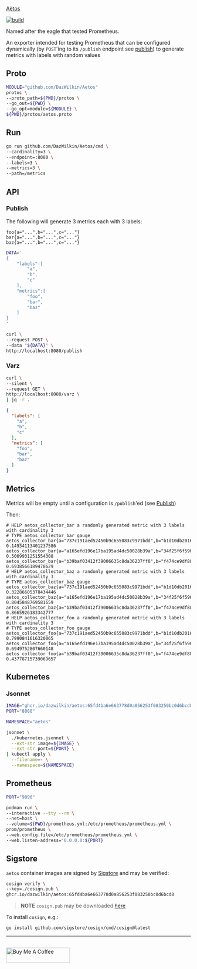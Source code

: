 [Aëtos](https://en.wikipedia.org/wiki/A%C3%ABtos)

[![build](https://github.com/DazWilkin/Aetos/actions/workflows/build.yml/badge.svg)](https://github.com/DazWilkin/Aetos/actions/workflows/build.yml)

Named after the eagle that tested Prometheus.

An exporter intended for testing Prometheus that can be configured dynamically (by `POST`'ing to its `/publish` endpoint see [publish](#publish)) to generate metrics with labels with random values

## Proto

```bash
MODULE="github.com/DazWilkin/Aetos"
protoc \
--proto_path=${PWD}/protos \
--go_out=${PWD} \
--go_opt=module=${MODULE} \
${PWD}/protos/aetos.proto
```

## Run

```bash
go run github.com/DazWilkin/Aetos/cmd \
--cardinality=3 \
--endpoint=:8080 \
--labels=3 \
--metrics=3 \
--path=/metrics
```

## API

### Publish

The following will generate 3 metrics each with 3 labels:

```
foo{a="...",b="...",c="..."}
bar{a="...",b="...",c="..."}
baz{a="...",b="...",c="..."}
```

```bash
DATA='
{
    "labels":[
        "a",
        "b",
        "c"
    ],
    "metrics":[
        "foo",
        "bar",
        "baz"
    ]
}
'

curl \
--request POST \
--data "${DATA}" \
http://localhost:8080/publish
```

### Varz

```bash
curl \
--silent \
--request GET \
http://localhost:8080/varz \
| jq -r .
```
```JSON
{
  "labels": [
    "a",
    "b",
    "c"
  ],
  "metrics": [
    "foo",
    "bar",
    "baz"
  ]
}
```

## Metrics

Metrics will be empty until a configuration is `/publish`'ed (see [Publish](#publish))

Then:

```console
# HELP aetos_collector_bar a randomly generated metric with 3 labels with cardinality 3
# TYPE aetos_collector_bar gauge
aetos_collector_bar{a="737c191aed52450b9c655083c9971bdd",b="b1d10db2016c2f83c13b25fcb170cdeb",c="298a664f356e310dbaf9117a0d108b1e"} 0.14934113401237586
aetos_collector_bar{a="a165efd196e17ba195ad4dc50028b39a",b="34f25f6f596e0e4a471136e00726093b",c="63e3dc58db6926e5fd33177aa05336f9"} 0.5069931251554308
aetos_collector_bar{a="b39baf03412f39006635c8da36237ff0",b="f474ce9df880f0a1f5d810a7ab7a539d",c="caf9334ca1325a0ff28ec4b7c88aa06e"} 0.6938566189478629
# HELP aetos_collector_baz a randomly generated metric with 3 labels with cardinality 3
# TYPE aetos_collector_baz gauge
aetos_collector_baz{a="737c191aed52450b9c655083c9971bdd",b="b1d10db2016c2f83c13b25fcb170cdeb",c="298a664f356e310dbaf9117a0d108b1e"} 0.32286605378434446
aetos_collector_baz{a="a165efd196e17ba195ad4dc50028b39a",b="34f25f6f596e0e4a471136e00726093b",c="63e3dc58db6926e5fd33177aa05336f9"} 0.8045848769581659
aetos_collector_baz{a="b39baf03412f39006635c8da36237ff0",b="f474ce9df880f0a1f5d810a7ab7a539d",c="caf9334ca1325a0ff28ec4b7c88aa06e"} 0.8665926183342777
# HELP aetos_collector_foo a randomly generated metric with 3 labels with cardinality 3
# TYPE aetos_collector_foo gauge
aetos_collector_foo{a="737c191aed52450b9c655083c9971bdd",b="b1d10db2016c2f83c13b25fcb170cdeb",c="298a664f356e310dbaf9117a0d108b1e"} 0.7990841616320065
aetos_collector_foo{a="a165efd196e17ba195ad4dc50028b39a",b="34f25f6f596e0e4a471136e00726093b",c="63e3dc58db6926e5fd33177aa05336f9"} 0.6949752807660148
aetos_collector_foo{a="b39baf03412f39006635c8da36237ff0",b="f474ce9df880f0a1f5d810a7ab7a539d",c="caf9334ca1325a0ff28ec4b7c88aa06e"} 0.43778715739069657
```

## Kubernetes

### Jsonnet

```bash
IMAGE="ghcr.io/dazwilkin/aetos:65fd4ba6e663778d0a856253f083250bc0d6bcd8"
PORT="8080"

NAMESPACE="aetos"

jsonnet \
  ./kubernetes.jsonnet \
  --ext-str image=${IMAGE} \
  --ext-str port=${PORT} \
| kubectl apply \
  --filename=- \
  --namespace=${NAMESPACE}
```

## Prometheus

```bash
PORT="9090"

podman run \
--interactive --tty --rm \
--net=host \
--volume=${PWD}/prometheus.yml:/etc/prometheus/prometheus.yml \
prom/prometheus \
--web.config.file=/etc/prometheus/prometheus.yml \
--web.listen-address="0.0.0.0:${PORT}
```

## Sigstore

`aetos` container images are signed by [Sigstore](https://www.sigstore.dev/) and may be verified:

```bash
cosign verify \
--key=./cosign.pub \
ghcr.io/dazwilkin/aetos:65fd4ba6e663778d0a856253f083250bc0d6bcd8
```

> **NOTE** `cosign.pub` may be downloaded [here](./cosign.pub)

To install `cosign`, e.g.:

```bash
go install github.com/sigstore/cosign/cmd/cosign@latest
```


<hr/>
<br/>
<a href="https://www.buymeacoffee.com/dazwilkin" target="_blank"><img src="https://cdn.buymeacoffee.com/buttons/default-orange.png" alt="Buy Me A Coffee" height="41" width="174"></a>